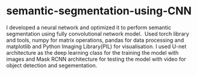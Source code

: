# semantic-segmentation-using-CNN
I developed a neural network and optimized it to perform semantic segmentation using fully convolutional network model. 
Used torch library and tools, numpy for matrix operations, pandas for data processing and matplotlib and Python Imaging Library(PIL) for visualisation.
I used U-net architecture as the deep learning class for the training the model with images and Mask RCNN architecture for testing the model with video for object detection and segementation.
